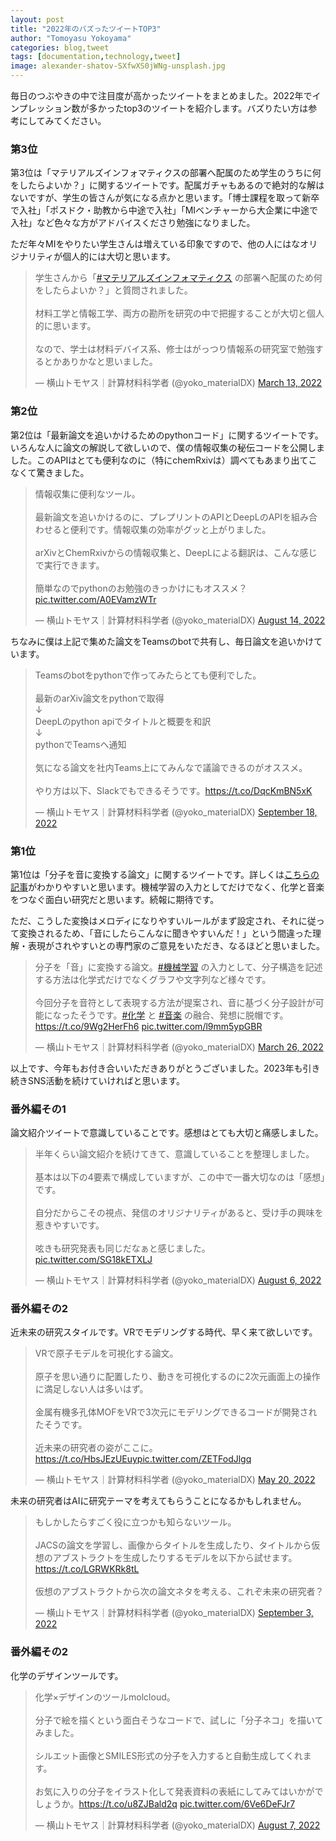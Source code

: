 ```yaml
---
layout: post
title: "2022年のバズったツイートTOP3"
author: "Tomoyasu Yokoyama"
categories: blog,tweet
tags: [documentation,technology,tweet]
image: alexander-shatov-SXfwXS0jWNg-unsplash.jpg
---
```


**<font color="Blue"></font>**

毎日のつぶやきの中で注目度が高かったツイートをまとめました。2022年でインプレッション数が多かったtop3のツイートを紹介します。バズりたい方は参考にしてみてください。


### 第3位

第3位は「マテリアルズインフォマティクスの部署へ配属のため学生のうちに何をしたらよいか？」に関するツイートです。配属ガチャもあるので絶対的な解はないですが、学生の皆さんが気になる点かと思います。「博士課程を取って新卒で入社」「ポスドク・助教から中途で入社」「MIベンチャーから大企業に中途で入社」など色々な方がアドバイスくださり勉強になりました。

ただ年々MIをやりたい学生さんは増えている印象ですので、他の人にはなオリジナリティが個人的には大切と思います。


<blockquote class="twitter-tweet"><p lang="ja" dir="ltr">学生さんから「<a href="https://twitter.com/hashtag/%E3%83%9E%E3%83%86%E3%83%AA%E3%82%A2%E3%83%AB%E3%82%BA%E3%82%A4%E3%83%B3%E3%83%95%E3%82%A9%E3%83%9E%E3%83%86%E3%82%A3%E3%82%AF%E3%82%B9?src=hash&amp;ref_src=twsrc%5Etfw">#マテリアルズインフォマティクス</a> の部署へ配属のため何をしたらよいか？」と質問されました。<br><br>材料工学と情報工学、両方の勘所を研究の中で把握することが大切と個人的に思います。<br><br>なので、学士は材料デバイス系、修士はがっつり情報系の研究室で勉強するとかありかなと思いました。</p>&mdash; 横山トモヤス｜計算材料科学者 (@yoko_materialDX) <a href="https://twitter.com/yoko_materialDX/status/1502992884827516929?ref_src=twsrc%5Etfw">March 13, 2022</a></blockquote> <script async src="https://platform.twitter.com/widgets.js" charset="utf-8"></script>

### 第2位

第2位は「最新論文を追いかけるためのpythonコード」に関するツイートです。いろんな人に論文の解説して欲しいので、僕の情報収集の秘伝コードを公開しました。このAPIはとても便利なのに（特にchemRxivは）調べてもあまり出てこなくて驚きました。

<blockquote class="twitter-tweet"><p lang="ja" dir="ltr">情報収集に便利なツール。<br><br>最新論文を追いかけるのに、プレプリントのAPIとDeepLのAPIを組み合わせると便利です。情報収集の効率がグッと上がりました。<br><br>arXivとChemRxivからの情報収集と、DeepLによる翻訳は、こんな感じで実行できます。<br><br>簡単なのでpythonのお勉強のきっかけにもオススメ？ <a href="https://t.co/A0EVamzWTr">pic.twitter.com/A0EVamzWTr</a></p>&mdash; 横山トモヤス｜計算材料科学者 (@yoko_materialDX) <a href="https://twitter.com/yoko_materialDX/status/1558770410845618181?ref_src=twsrc%5Etfw">August 14, 2022</a></blockquote> <script async src="https://platform.twitter.com/widgets.js" charset="utf-8"></script>

ちなみに僕は上記で集めた論文をTeamsのbotで共有し、毎日論文を追いかけています。

<blockquote class="twitter-tweet"><p lang="ja" dir="ltr">Teamsのbotをpythonで作ってみたらとても便利でした。<br><br>最新のarXiv論文をpythonで取得<br>↓<br>DeepLのpython apiでタイトルと概要を和訳<br>↓<br>pythonでTeamsへ通知<br><br>気になる論文を社内Teams上にてみんなで議論できるのがオススメ。<br><br>やり方は以下、Slackでもできるそうです。<a href="https://t.co/DqcKmBN5xK">https://t.co/DqcKmBN5xK</a></p>&mdash; 横山トモヤス｜計算材料科学者 (@yoko_materialDX) <a href="https://twitter.com/yoko_materialDX/status/1571453987634790404?ref_src=twsrc%5Etfw">September 18, 2022</a></blockquote> <script async src="https://platform.twitter.com/widgets.js" charset="utf-8"></script>

### 第1位

第1位は「分子を音に変換する論文」に関するツイートです。詳しくは[こちらの記事](https://ai-scholar.tech/articles/treatise/Molecular_Sonification)がわかりやすいと思います。機械学習の入力としてだけでなく、化学と音楽をつなぐ面白い研究だと思います。続報に期待です。

ただ、こうした変換はメロディになりやすいルールがまず設定され、それに従って変換されるため、「音にしたらこんなに聞きやすいんだ！」という間違った理解・表現がされやすいとの専門家のご意見をいただき、なるほどと思いました。

<blockquote class="twitter-tweet"><p lang="ja" dir="ltr">分子を「音」に変換する論文。<a href="https://twitter.com/hashtag/%E6%A9%9F%E6%A2%B0%E5%AD%A6%E7%BF%92?src=hash&amp;ref_src=twsrc%5Etfw">#機械学習</a> の入力として、分子構造を記述する方法は化学式だけでなくグラフや文字列など様々です。<br><br>今回分子を音符として表現する方法が提案され、音に基づく分子設計が可能になったそうです。<a href="https://twitter.com/hashtag/%E5%8C%96%E5%AD%A6?src=hash&amp;ref_src=twsrc%5Etfw">#化学</a> と <a href="https://twitter.com/hashtag/%E9%9F%B3%E6%A5%BD?src=hash&amp;ref_src=twsrc%5Etfw">#音楽</a> の融合、発想に脱帽です。<a href="https://t.co/9Wg2HerFh6">https://t.co/9Wg2HerFh6</a> <a href="https://t.co/l9mm5ypGBR">pic.twitter.com/l9mm5ypGBR</a></p>&mdash; 横山トモヤス｜計算材料科学者 (@yoko_materialDX) <a href="https://twitter.com/yoko_materialDX/status/1507673724316577795?ref_src=twsrc%5Etfw">March 26, 2022</a></blockquote> <script async src="https://platform.twitter.com/widgets.js" charset="utf-8"></script>

以上です、今年もお付き合いいただきありがとうございました。2023年も引き続きSNS活動を続けていければと思います。

### 番外編その1

論文紹介ツイートで意識していることです。感想はとても大切と痛感しました。

<blockquote class="twitter-tweet"><p lang="ja" dir="ltr">半年くらい論文紹介を続けてきて、意識していることを整理しました。<br><br>基本は以下の4要素で構成していますが、この中で一番大切なのは「感想」です。<br><br>自分だからこその視点、発信のオリジナリティがあると、受け手の興味を惹きやすいです。<br><br>呟きも研究発表も同じだなぁと感じました。 <a href="https://t.co/SG18kETXLJ">pic.twitter.com/SG18kETXLJ</a></p>&mdash; 横山トモヤス｜計算材料科学者 (@yoko_materialDX) <a href="https://twitter.com/yoko_materialDX/status/1555871312471625731?ref_src=twsrc%5Etfw">August 6, 2022</a></blockquote> <script async src="https://platform.twitter.com/widgets.js" charset="utf-8"></script>


### 番外編その2

近未来の研究スタイルです。VRでモデリングする時代、早く来て欲しいです。

<blockquote class="twitter-tweet"><p lang="ja" dir="ltr">VRで原子モデルを可視化する論文。<br><br>原子を思い通りに配置したり、動きを可視化するのに2次元画面上の操作に満足しない人は多いはず。<br><br>金属有機多孔体MOFをVRで3次元にモデリングできるコードが開発されたそうです。<br><br>近未来の研究者の姿がここに。<a href="https://t.co/HbsJEzUEuy">https://t.co/HbsJEzUEuy</a><a href="https://t.co/ZETFodJlgq">pic.twitter.com/ZETFodJlgq</a></p>&mdash; 横山トモヤス｜計算材料科学者 (@yoko_materialDX) <a href="https://twitter.com/yoko_materialDX/status/1527605058652839942?ref_src=twsrc%5Etfw">May 20, 2022</a></blockquote> <script async src="https://platform.twitter.com/widgets.js" charset="utf-8"></script>

未来の研究者はAIに研究テーマを考えてもらうことになるかもしれません。

<blockquote class="twitter-tweet"><p lang="ja" dir="ltr">もしかしたらすごく役に立つかも知らないツール。<br><br>JACSの論文を学習し、画像からタイトルを生成したり、タイトルから仮想のアブストラクトを生成したりするモデルを以下から試せます。<a href="https://t.co/LGRWKRk8tL">https://t.co/LGRWKRk8tL</a><br><br>仮想のアブストラクトから次の論文ネタを考える、これぞ未来の研究者？</p>&mdash; 横山トモヤス｜計算材料科学者 (@yoko_materialDX) <a href="https://twitter.com/yoko_materialDX/status/1566018166085431296?ref_src=twsrc%5Etfw">September 3, 2022</a></blockquote> <script async src="https://platform.twitter.com/widgets.js" charset="utf-8"></script>

### 番外編その2

化学のデザインツールです。

<blockquote class="twitter-tweet"><p lang="ja" dir="ltr">化学×デザインのツールmolcloud。<br><br>分子で絵を描くという面白そうなコードで、試しに「分子ネコ」を描いてみました。<br><br>シルエット画像とSMILES形式の分子を入力すると自動生成してくれます。<br><br>お気に入りの分子をイラスト化して発表資料の表紙にしてみてはいかがでしょうか。<a href="https://t.co/u8ZJBald2q">https://t.co/u8ZJBald2q</a> <a href="https://t.co/6Ve6DeFJr7">pic.twitter.com/6Ve6DeFJr7</a></p>&mdash; 横山トモヤス｜計算材料科学者 (@yoko_materialDX) <a href="https://twitter.com/yoko_materialDX/status/1556233697682067456?ref_src=twsrc%5Etfw">August 7, 2022</a></blockquote> <script async src="https://platform.twitter.com/widgets.js" charset="utf-8"></script>